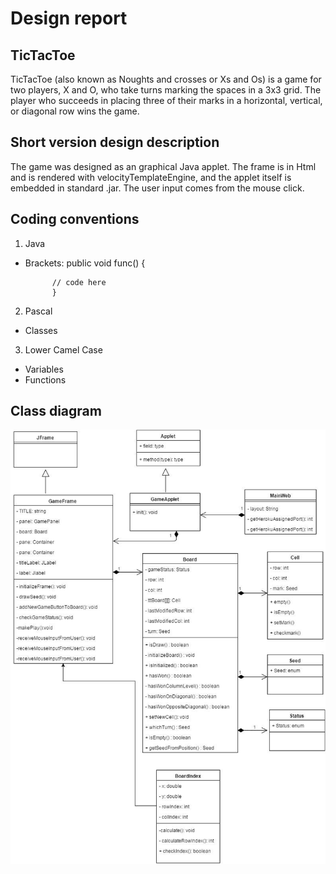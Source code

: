 # Design report
## TicTacToe 
TicTacToe (also known as Noughts and crosses or Xs and Os) is a game for two players, X and O, who take turns marking the spaces in a 3x3 grid. The player who succeeds in placing three of their marks in a horizontal, vertical, or diagonal row wins the game.

## Short version design description
The game was designed as an graphical Java applet. 
The frame is in Html and is rendered with velocityTemplateEngine, and the applet itself is embedded in standard .jar. The user input comes from the mouse click. 

## Coding conventions

1. Java
* Brackets: public void func() {

            // code here
            }
            
2. Pascal
* Classes
3. Lower Camel Case
* Variables
* Functions

## Class diagram

![alt tag](classdiagram.jpg)
